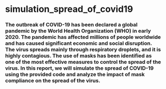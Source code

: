 # simulation_spread_of_covid19

### The outbreak of COVID-19 has been declared a global pandemic by the World Health Organization (WHO) in early 2020. The pandemic has affected millions of people worldwide and has caused significant economic and social disruption. The virus spreads mainly through respiratory droplets, and it is highly contagious. The use of masks has been identified as one of the most effective measures to control the spread of the virus. In this report, we will simulate the spread of COVID-19 using the provided code and analyze the impact of mask compliance on the spread of the virus.
